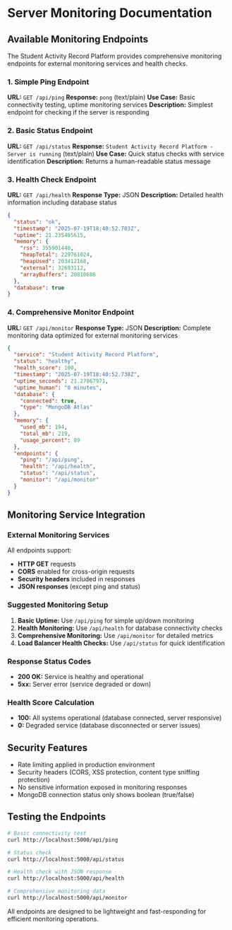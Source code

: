 # Server Monitoring Documentation

## Available Monitoring Endpoints

The Student Activity Record Platform provides comprehensive monitoring endpoints for external monitoring services and health checks.

### 1. Simple Ping Endpoint
**URL:** `GET /api/ping`
**Response:** `pong` (text/plain)
**Use Case:** Basic connectivity testing, uptime monitoring services
**Description:** Simplest endpoint for checking if the server is responding

### 2. Basic Status Endpoint
**URL:** `GET /api/status`
**Response:** `Student Activity Record Platform - Server is running` (text/plain)
**Use Case:** Quick status checks with service identification
**Description:** Returns a human-readable status message

### 3. Health Check Endpoint
**URL:** `GET /api/health`
**Response Type:** JSON
**Description:** Detailed health information including database status
```json
{
  "status": "ok",
  "timestamp": "2025-07-19T18:40:52.703Z",
  "uptime": 21.235405615,
  "memory": {
    "rss": 355901440,
    "heapTotal": 229761024,
    "heapUsed": 203412168,
    "external": 32693112,
    "arrayBuffers": 20810686
  },
  "database": true
}
```

### 4. Comprehensive Monitor Endpoint
**URL:** `GET /api/monitor`
**Response Type:** JSON
**Description:** Complete monitoring data optimized for external monitoring services
```json
{
  "service": "Student Activity Record Platform",
  "status": "healthy",
  "health_score": 100,
  "timestamp": "2025-07-19T18:40:52.738Z",
  "uptime_seconds": 21.27067971,
  "uptime_human": "0 minutes",
  "database": {
    "connected": true,
    "type": "MongoDB Atlas"
  },
  "memory": {
    "used_mb": 194,
    "total_mb": 219,
    "usage_percent": 89
  },
  "endpoints": {
    "ping": "/api/ping",
    "health": "/api/health",
    "status": "/api/status",
    "monitor": "/api/monitor"
  }
}
```

## Monitoring Service Integration

### External Monitoring Services
All endpoints support:
- **HTTP GET** requests
- **CORS** enabled for cross-origin requests
- **Security headers** included in responses
- **JSON responses** (except ping and status)

### Suggested Monitoring Setup
1. **Basic Uptime:** Use `/api/ping` for simple up/down monitoring
2. **Health Monitoring:** Use `/api/health` for database connectivity checks
3. **Comprehensive Monitoring:** Use `/api/monitor` for detailed metrics
4. **Load Balancer Health Checks:** Use `/api/status` for quick identification

### Response Status Codes
- **200 OK:** Service is healthy and operational
- **5xx:** Server error (service degraded or down)

### Health Score Calculation
- **100:** All systems operational (database connected, server responsive)
- **0:** Degraded service (database disconnected or server issues)

## Security Features
- Rate limiting applied in production environment
- Security headers (CORS, XSS protection, content type sniffing protection)
- No sensitive information exposed in monitoring responses
- MongoDB connection status only shows boolean (true/false)

## Testing the Endpoints

```bash
# Basic connectivity test
curl http://localhost:5000/api/ping

# Status check
curl http://localhost:5000/api/status

# Health check with JSON response
curl http://localhost:5000/api/health

# Comprehensive monitoring data
curl http://localhost:5000/api/monitor
```

All endpoints are designed to be lightweight and fast-responding for efficient monitoring operations.